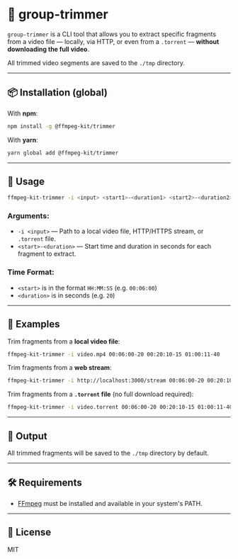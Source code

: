 # 📼 group-trimmer

`group-trimmer` is a CLI tool that allows you to extract specific fragments from a video file — locally, via HTTP, or even from a `.torrent` — **without downloading the full video**.

All trimmed video segments are saved to the `./tmp` directory.

---

## 📦 Installation (global)

With **npm**:

```bash
npm install -g @ffmpeg-kit/trimmer
```

With **yarn**:

```bash
yarn global add @ffmpeg-kit/trimmer
```

---

## 🚀 Usage

```bash
ffmpeg-kit-trimmer -i <input> <start1>-<duration1> <start2>-<duration2> ...
```

### Arguments:

- `-i <input>` — Path to a local video file, HTTP/HTTPS stream, or `.torrent` file.
- `<start>-<duration>` — Start time and duration in seconds for each fragment to extract.

### Time Format:

- `<start>` is in the format `HH:MM:SS` (e.g. `00:06:00`)
- `<duration>` is in seconds (e.g. `20`)

---

## 📂 Examples

Trim fragments from a **local video file**:

```bash
ffmpeg-kit-trimmer -i video.mp4 00:06:00-20 00:20:10-15 01:00:11-40
```

Trim fragments from a **web stream**:

```bash
ffmpeg-kit-trimmer -i http://localhost:3000/stream 00:06:00-20 00:20:10-15 01:00:11-40
```

Trim fragments from a **`.torrent` file** (no full download required):

```bash
ffmpeg-kit-trimmer -i video.torrent 00:06:00-20 00:20:10-15 01:00:11-40
```

---

## 📁 Output

All trimmed fragments will be saved to the `./tmp` directory by default.

---

## 🛠 Requirements

- [FFmpeg](https://ffmpeg.org/download.html) must be installed and available in your system's PATH.

---

## 📃 License

MIT
